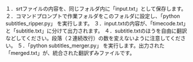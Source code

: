 １．srtファイルの内容を、同じフォルダ内に「input.txt」として保存します。
２．コマンドプロンプトで作業フォルダをこのフォルダに設定し、「python subtitles_ripper.py」 を実行します。
３．input.txtの内容が、「timecode.txt」と「subtitle.txt」に分けて出力されます。
４．subtitle.txtのほうを自由に翻訳などしてください。段落（２連続改行）の数を変えないように注意してください。
５．「python subtitles_merger.py」 を実行します。出力された「merged.txt」が、統合された翻訳ずみファイルです。